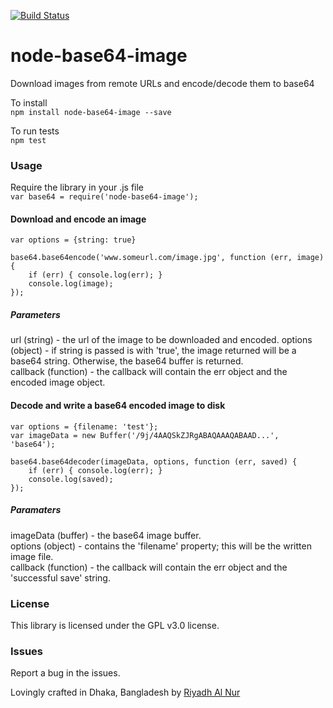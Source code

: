 [![Build Status](https://travis-ci.org/riyadhalnur/node-base64-image.svg?branch=master)](https://travis-ci.org/riyadhalnur/node-base64-image)  

node-base64-image
=================

Download images from remote URLs and encode/decode them to base64

To install  
`npm install node-base64-image --save`  

To run tests  
`npm test`  

### Usage  

Require the library in your .js file  
`var base64 = require('node-base64-image');`  

#### Download and encode an image  
```  
var options = {string: true}  

base64.base64encode('www.someurl.com/image.jpg', function (err, image) {  
    if (err) { console.log(err); }  
    console.log(image);  
});  
```

##### Parameters  
url (string) - the url of the image to be downloaded and encoded.
options (object) - if string is passed is with 'true', the image returned will be a base64 string. Otherwise, the base64 buffer is returned.  
callback (function) - the callback will contain the err object and the encoded image object.  

#### Decode and write a base64 encoded image to disk  
```  
var options = {filename: 'test'}; 
var imageData = new Buffer('/9j/4AAQSkZJRgABAQAAAQABAAD...', 'base64'); 

base64.base64decoder(imageData, options, function (err, saved) {
    if (err) { console.log(err); }  
    console.log(saved);    
});  
```  

##### Paramaters  
imageData (buffer) - the base64 image buffer.  
options (object) - contains the 'filename' property; this will be the written image file.  
callback (function) - the callback will contain the err object and the 'successful save' string. 

### License  
This library is licensed under the GPL v3.0 license.  

### Issues  
Report a bug in the issues.   

Lovingly crafted in Dhaka, Bangladesh by [Riyadh Al Nur](http://blog.verticalaxisbd.com)
